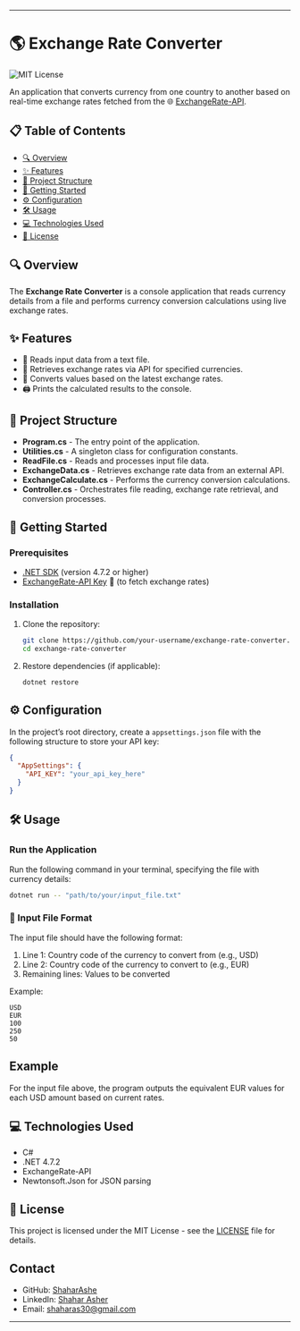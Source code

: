 
---

# 🌎 Exchange Rate Converter

![MIT License](https://img.shields.io/badge/License-MIT-blue.svg)

An application that converts currency from one country to another based on real-time exchange rates fetched from the 🌐 [ExchangeRate-API](https://www.exchangerate-api.com/).

## 📋 Table of Contents

- [🔍 Overview](#-overview)
- [✨ Features](#-features)
- [📁 Project Structure](#-project-structure)
- [🚀 Getting Started](#-getting-started)
- [⚙️ Configuration](#️-configuration)
- [🛠 Usage](#-usage)
- [💻 Technologies Used](#-technologies-used)
- [📄 License](#-license)

## 🔍 Overview

The **Exchange Rate Converter** is a console application that reads currency details from a file and performs currency conversion calculations using live exchange rates.

## ✨ Features

- 📄 Reads input data from a text file.
- 🔗 Retrieves exchange rates via API for specified currencies.
- 💸 Converts values based on the latest exchange rates.
- 🖨 Prints the calculated results to the console.

## 📁 Project Structure

- **Program.cs** - The entry point of the application.
- **Utilities.cs** - A singleton class for configuration constants.
- **ReadFile.cs** - Reads and processes input file data.
- **ExchangeData.cs** - Retrieves exchange rate data from an external API.
- **ExchangeCalculate.cs** - Performs the currency conversion calculations.
- **Controller.cs** - Orchestrates file reading, exchange rate retrieval, and conversion processes.

## 🚀 Getting Started

### Prerequisites

- [.NET SDK](https://dotnet.microsoft.com/download) (version 4.7.2 or higher)
- [ExchangeRate-API Key](https://www.exchangerate-api.com/) 🔑 (to fetch exchange rates)

### Installation

1. Clone the repository:
   ```bash
   git clone https://github.com/your-username/exchange-rate-converter.git
   cd exchange-rate-converter
   ```

2. Restore dependencies (if applicable):
   ```bash
   dotnet restore
   ```

## ⚙️ Configuration

In the project’s root directory, create a `appsettings.json` file with the following structure to store your API key:

```json
{
  "AppSettings": {
    "API_KEY": "your_api_key_here"
  }
}
```

## 🛠 Usage

### Run the Application

Run the following command in your terminal, specifying the file with currency details:
```bash
dotnet run -- "path/to/your/input_file.txt"
```

### 📄 Input File Format

The input file should have the following format:
1. Line 1: Country code of the currency to convert from (e.g., USD)
2. Line 2: Country code of the currency to convert to (e.g., EUR)
3. Remaining lines: Values to be converted

Example:
```
USD
EUR
100
250
50
```

## Example

For the input file above, the program outputs the equivalent EUR values for each USD amount based on current rates.

## 💻 Technologies Used

- C#
- .NET 4.7.2
- ExchangeRate-API
- Newtonsoft.Json for JSON parsing

## 📄 License

This project is licensed under the MIT License - see the [LICENSE](LICENSE) file for details.

## Contact

- GitHub: [ShaharAshe](https://github.com/ShaharAshe)
- LinkedIn: [Shahar Asher](https://www.linkedin.com/in/shahar-asher-71ba82219)
- Email: [shaharas30@gmail.com](mailto:shaharas30@gmail.com)

---
